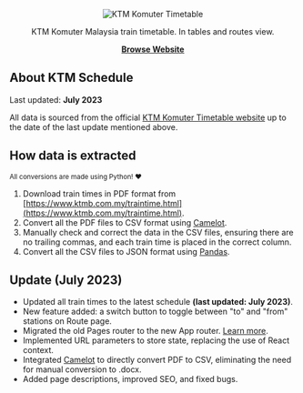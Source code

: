 <p align="center">
  <img src="https://ktm-schedule.vercel.app/opengraph-image.png" alt="KTM Komuter Timetable">
</p>

<p align="center">
  KTM Komuter Malaysia train timetable. In tables and routes view.
<p>

<p align="center">
  <a href="https://ktm-schedule.vercel.app"><strong>Browse Website</strong></a>
</p>

## About KTM Schedule

Last updated: <strong>July 2023</strong>

All data is sourced from the official [KTM Komuter Timetable website](https://www.ktmb.com.my/traintime.html) up to the date of the last update mentioned above.

## How data is extracted

<sub>All conversions are made using Python! ❤️</sub>

1. Download train times in PDF format from [https://www.ktmb.com.my/traintime.html](https://www.ktmb.com.my/traintime.html).
2. Convert all the PDF files to CSV format using [Camelot](https://camelot-py.readthedocs.io/en/master/).
3. Manually check and correct the data in the CSV files, ensuring there are no trailing commas, and each train time is placed in the correct column.
4. Convert all the CSV files to JSON format using [Pandas](https://pypi.org/project/pandas/).

## Update (July 2023)

- Updated all train times to the latest schedule **(last updated: July 2023)**.
- New feature added: a switch button to toggle between "to" and "from" stations on Route page.
- Migrated the old Pages router to the new App router. [Learn more](https://nextjs.org/docs/app).
- Implemented URL parameters to store state, replacing the use of React context.
- Integrated [Camelot](https://camelot-py.readthedocs.io/en/master/) to directly convert PDF to CSV, eliminating the need for manual conversion to .docx.
- Added page descriptions, improved SEO, and fixed bugs.
